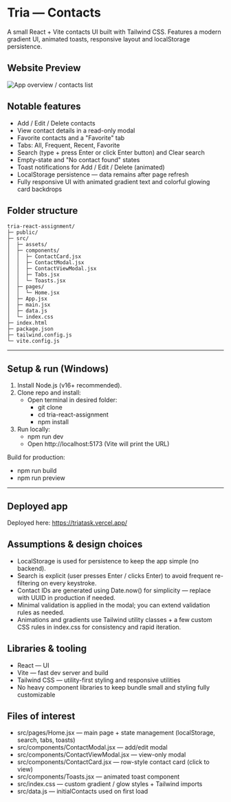 # Tria — Contacts

A small React + Vite contacts UI built with Tailwind CSS. Features a modern gradient UI, animated toasts, responsive layout and localStorage persistence.

## Website Preview
![App overview / contacts list](/tria-react-assignment/public/sc.png)


## Notable features
- Add / Edit / Delete contacts
- View contact details in a read-only modal
- Favorite contacts and a "Favorite" tab
- Tabs: All, Frequent, Recent, Favorite
- Search (type + press Enter or click Enter button) and Clear search
- Empty-state and "No contact found" states
- Toast notifications for Add / Edit / Delete (animated)
- LocalStorage persistence — data remains after page refresh
- Fully responsive UI with animated gradient text and colorful glowing card backdrops

## Folder structure
```
tria-react-assignment/
├─ public/
├─ src/
│  ├─ assets/
│  ├─ components/
│  │  ├─ ContactCard.jsx
│  │  ├─ ContactModal.jsx
│  │  ├─ ContactViewModal.jsx
│  │  ├─ Tabs.jsx
│  │  └─ Toasts.jsx
│  ├─ pages/
│  │  └─ Home.jsx
│  ├─ App.jsx
│  ├─ main.jsx
│  ├─ data.js
│  └─ index.css
├─ index.html
├─ package.json
├─ tailwind.config.js
└─ vite.config.js
```

---

## Setup & run (Windows)
1. Install Node.js (v16+ recommended).
2. Clone repo and install:
   - Open terminal in desired folder:
     - git clone <your-github-repo-url>
     - cd tria-react-assignment
     - npm install
3. Run locally:
   - npm run dev
   - Open http://localhost:5173 (Vite will print the URL)

Build for production:
- npm run build
- npm run preview

---


## Deployed app
Deployed here: https://triatask.vercel.app/

## Assumptions & design choices
- LocalStorage is used for persistence to keep the app simple (no backend).
- Search is explicit (user presses Enter / clicks Enter) to avoid frequent re-filtering on every keystroke.
- Contact IDs are generated using Date.now() for simplicity — replace with UUID in production if needed.
- Minimal validation is applied in the modal; you can extend validation rules as needed.
- Animations and gradients use Tailwind utility classes + a few custom CSS rules in index.css for consistency and rapid iteration.

## Libraries & tooling
- React — UI
- Vite — fast dev server and build
- Tailwind CSS — utility-first styling and responsive utilities
- No heavy component libraries to keep bundle small and styling fully customizable

## Files of interest
- src/pages/Home.jsx — main page + state management (localStorage, search, tabs, toasts)
- src/components/ContactModal.jsx — add/edit modal
- src/components/ContactViewModal.jsx — view-only modal
- src/components/ContactCard.jsx — row-style contact card (click to view)
- src/components/Toasts.jsx — animated toast component
- src/index.css — custom gradient / glow styles + Tailwind imports
- src/data.js — initialContacts used on first load
